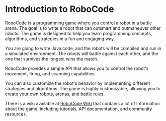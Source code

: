 ﻿# Introduction to RoboCode

RoboCode is a programming game where you control a robot in a battle arena. The goal is to write a robot that can outsmart and outmaneuver other robots. The game is designed to help you learn programming concepts, algorithms, and strategies in a fun and engaging way.

You are going to write Java code, and the robots will be compiled and run in a simulated environment. The robots will battle against each other, and the one that survives the longest wins the match.

RoboCode provides a simple API that allows you to control the robot's movement, firing, and scanning capabilities. 

You can also customize the robot's behavior by implementing different strategies and algorithms. The game is highly customizable, allowing you to create your own robots, arenas, and battle rules.

There is a wiki available at [RoboCode Wiki](https://robowiki.net/wiki/Main_Page) that contains a lot of information about the game, including tutorials, API documentation, and community resources.